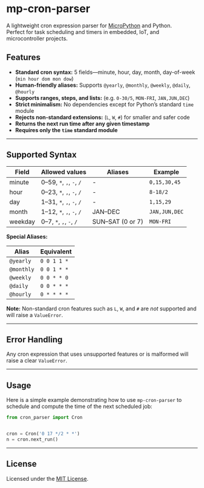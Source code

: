 # mp-cron-parser

A lightweight cron expression parser for [MicroPython](https://micropython.org/) and Python.  
Perfect for task scheduling and timers in embedded, IoT, and microcontroller projects.

## Features

- **Standard cron syntax:** 5 fields—minute, hour, day, month, day-of-week (`min hour dom mon dow`)
- **Human-friendly aliases:** Supports `@yearly`, `@monthly`, `@weekly`, `@daily`, `@hourly`
- **Supports ranges, steps, and lists:** (e.g. `0-30/5`, `MON-FRI`, `JAN,JUN,DEC`)
- **Strict minimalism:** No dependencies except for Python’s standard `time` module
- **Rejects non-standard extensions:** (`L`, `W`, `#`) for smaller and safer code
- **Returns the next run time after any given timestamp**
- **Requires only the `time` standard module**

---

## Supported Syntax

| Field   | Allowed values        | Aliases            | Example        |
| ------- | --------------------- | ------------------ | -------------- |
| minute  | 0–59, `*`, `,`, `-`, `/`   | -                | `0,15,30,45`   |
| hour    | 0–23, `*`, `,`, `-`, `/`   | -                | `8-18/2`       |
| day     | 1–31, `*`, `,`, `-`, `/`   | -                | `1,15,29`      |
| month   | 1–12, `*`, `,`, `-`, `/`   | JAN–DEC          | `JAN,JUN,DEC`  |
| weekday | 0–7, `*`, `,`, `-`, `/`    | SUN–SAT (0 or 7) | `MON-FRI`      |

**Special Aliases:**

| Alias     | Equivalent     |
|-----------|---------------|
| `@yearly` | `0 0 1 1 *`   |
| `@monthly`| `0 0 1 * *`   |
| `@weekly` | `0 0 * * 0`   |
| `@daily`  | `0 0 * * *`   |
| `@hourly` | `0 * * * *`   |

**Note:** Non-standard cron features such as `L`, `W`, and `#` are _not_ supported and will raise a `ValueError`.

---
## Error Handling
Any cron expression that uses unsupported features or is malformed will raise a clear `ValueError`.

---

## Usage
Here is a simple example demonstrating how to use `mp-cron-parser` to schedule and compute the time of the next scheduled job:

```python
from cron_parser import Cron


cron = Cron('0 17 */2 * *')
n = cron.next_run()
```
---
## License
Licensed under the [MIT License](http://opensource.org/licenses/MIT).
